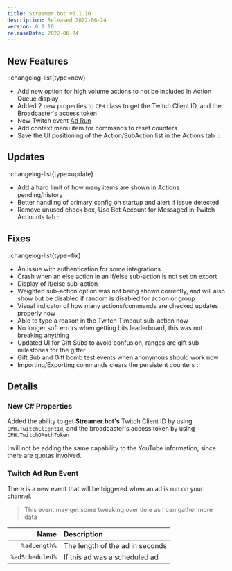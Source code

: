 ```yaml
---
title: Streamer.bot v0.1.10
description: Released 2022-06-24
version: 0.1.10
releaseDate: 2022-06-24
---
```


## New Features
::changelog-list{type=new}
* Add new option for high volume actions to not be included in Action Queue display
* Added 2 new properties to `CPH` class to get the Twitch Client ID, and the Broadcaster's access token
* New Twitch event [Ad Run](#twitch-ad-run-event)
* Add context menu item for commands to reset counters
* Save the UI positioning of the Action/SubAction list in the Actions tab
::

## Updates
::changelog-list{type=update}
* Add a hard limit of how many items are shown in Actions pending/history
* Better handling of primary config on startup and alert if issue detected
* Remove unused check box, Use Bot Account for Messaged in Twitch Accounts tab
::

## Fixes
::changelog-list{type=fix}
* An issue with authentication for some integrations
* Crash when an else action in an if/else sub-action is not set on export
* Display of if/else sub-action
* Weighted sub-action option was not being shown correctly, and will also show but be disabled if random is disabled for action or group
* Visual indicator of how many actions/commands are checked updates properly now
* Able to type a reason in the Twitch Timeout sub-action now
* No longer soft errors when getting bits leaderboard, this was not breaking anything
* Updated UI for Gift Subs to avoid confusion, ranges are gift sub milestones for the gifter
* Gift Sub and Gift bomb test events when anonymous should work now
* Importing/Exporting commands clears the persistent counters
::

## Details
### New C# Properties
Added the ability to get **Streamer.bot's** Twitch Client ID by using `CPH.TwitchClientId`, and the broadcaster's access token by using `CPH.TwitchOAuthToken`

I will not be adding the same capability to the YouTube information, since there are quotas involved.

### Twitch Ad Run Event
There is a new event that will be triggered when an ad is run on your channel.

> This event may get some tweaking over time as I can gather more data

Name | Description
----:|:------------
`%adLength%` | The length of the ad in seconds
`%adScheduled%` | If this ad was a scheduled ad